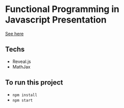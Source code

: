 # Functional Programming in Javascript Presentation

[See here](https://stssoftware.github.io/functional-programming-in-js-presentation/)

## Techs
 * Reveal.js
 * MathJax

## To run this project
 * `npm install`
 * `npm start`